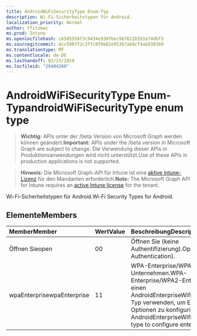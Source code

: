 ```yaml
---
title: AndroidWiFiSecurityType Enum-Typ
description: Wi-Fi-Sicherheitstypen für Android.
localization_priority: Normal
author: tfitzmac
ms.prod: Intune
ms.openlocfilehash: c6585558f3c9434e930fbec9bf612b591e74dbf3
ms.sourcegitcommit: dcc5907f2c3ffc0f0e82e953b7ab9cf4ab938360
ms.translationtype: MT
ms.contentlocale: de-DE
ms.lasthandoff: 01/23/2019
ms.locfileid: "29404260"
---
```

# <a name="androidwifisecuritytype-enum-type"></a><span data-ttu-id="a4e64-103">AndroidWiFiSecurityType Enum-Typ</span><span class="sxs-lookup"><span data-stu-id="a4e64-103">androidWiFiSecurityType enum type</span></span>

> <span data-ttu-id="a4e64-104">**Wichtig:** APIs unter der /beta Version von Microsoft Graph werden können geändert.</span><span class="sxs-lookup"><span data-stu-id="a4e64-104">**Important:** APIs under the /beta version in Microsoft Graph are subject to change.</span></span> <span data-ttu-id="a4e64-105">Die Verwendung dieser APIs in Produktionsanwendungen wird nicht unterstützt.</span><span class="sxs-lookup"><span data-stu-id="a4e64-105">Use of these APIs in production applications is not supported.</span></span>

> <span data-ttu-id="a4e64-106">**Hinweis:** Die Microsoft Graph-API für Intune ist eine [aktive Intune-Lizenz](https://go.microsoft.com/fwlink/?linkid=839381) für den Mandanten erforderlich.</span><span class="sxs-lookup"><span data-stu-id="a4e64-106">**Note:** The Microsoft Graph API for Intune requires an [active Intune license](https://go.microsoft.com/fwlink/?linkid=839381) for the tenant.</span></span>

<span data-ttu-id="a4e64-107">Wi-Fi-Sicherheitstypen für Android.</span><span class="sxs-lookup"><span data-stu-id="a4e64-107">Wi-Fi Security Types for Android.</span></span>

## <a name="members"></a><span data-ttu-id="a4e64-108">Elemente</span><span class="sxs-lookup"><span data-stu-id="a4e64-108">Members</span></span>
|<span data-ttu-id="a4e64-109">Member</span><span class="sxs-lookup"><span data-stu-id="a4e64-109">Member</span></span>|<span data-ttu-id="a4e64-110">Wert</span><span class="sxs-lookup"><span data-stu-id="a4e64-110">Value</span></span>|<span data-ttu-id="a4e64-111">Beschreibung</span><span class="sxs-lookup"><span data-stu-id="a4e64-111">Description</span></span>|
|:---|:---|:---|
|<span data-ttu-id="a4e64-112">Öffnen Sie</span><span class="sxs-lookup"><span data-stu-id="a4e64-112">open</span></span>|<span data-ttu-id="a4e64-113">0</span><span class="sxs-lookup"><span data-stu-id="a4e64-113">0</span></span>|<span data-ttu-id="a4e64-114">Öffnen Sie (keine Authentifizierung).</span><span class="sxs-lookup"><span data-stu-id="a4e64-114">Open (No Authentication).</span></span>|
|<span data-ttu-id="a4e64-115">wpaEnterprise</span><span class="sxs-lookup"><span data-stu-id="a4e64-115">wpaEnterprise</span></span>|<span data-ttu-id="a4e64-116">1</span><span class="sxs-lookup"><span data-stu-id="a4e64-116">1</span></span>|<span data-ttu-id="a4e64-117">WPA-Enterprise/WPA2-Unternehmen.</span><span class="sxs-lookup"><span data-stu-id="a4e64-117">WPA-Enterprise/WPA2-Enterprise.</span></span> <span data-ttu-id="a4e64-118">Muss einen AndroidEnterpriseWifiConfiguration-Typ verwenden, um Enterprise-Optionen zu konfigurieren.</span><span class="sxs-lookup"><span data-stu-id="a4e64-118">Must use AndroidEnterpriseWifiConfiguration type to configure enterprise options.</span></span>|




